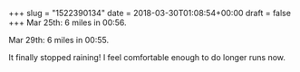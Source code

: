 +++
slug = "1522390134"
date = 2018-03-30T01:08:54+00:00
draft = false
+++
Mar 25th: 6 miles in 00:56. 

Mar 29th: 6 miles in 00:55. 

It finally stopped raining! I feel comfortable enough to do longer runs now.